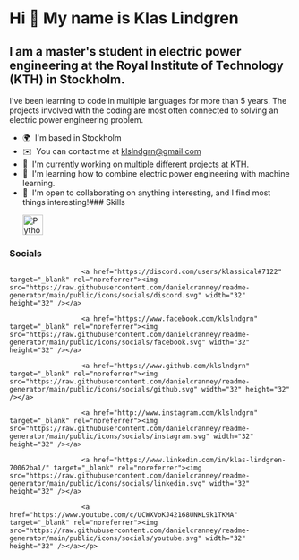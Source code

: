 Hi 👋 My name is Klas Lindgren
==============================

I am a master's student in electric power engineering at the Royal Institute of Technology (KTH) in Stockholm.
--------------------------------------------------------------------------------------------------------------

I've been learning to code in multiple languages for more than 5 years. The projects involved with the coding are most often connected to solving an electric power engineering problem.

*   🌍  I'm based in Stockholm
*   ✉️  You can contact me at [klslndgrn@gmail.com](mailto:klslndgrn@gmail.com)
*   🚀  I'm currently working on [multiple different projects at KTH.](http://github.com/klslndgrn/klslndgrn-public)
*   🧠  I'm learning how to combine electric power engineering with machine learning.
*   🤝  I'm open to collaborating on anything interesting, and I find most things interesting!### Skills<p align="left">
                                <a href="https://www.python.org/" target="_blank" rel="noreferrer"><img src="https://raw.githubusercontent.com/danielcranney/readme-generator/main/public/icons/skills/python-colored.svg" width="36" height="36" alt="Python" /></a>
                    </p>
                    
### Socials
                  
                  
<p align="left">
                          
                      <a href="https://discord.com/users/klassical#7122" target="_blank" rel="noreferrer"><img src="https://raw.githubusercontent.com/danielcranney/readme-generator/main/public/icons/socials/discord.svg" width="32" height="32" /></a>
                          
                      <a href="https://www.facebook.com/klslndgrn" target="_blank" rel="noreferrer"><img src="https://raw.githubusercontent.com/danielcranney/readme-generator/main/public/icons/socials/facebook.svg" width="32" height="32" /></a>
                          
                      <a href="https://www.github.com/klslndgrn" target="_blank" rel="noreferrer"><img src="https://raw.githubusercontent.com/danielcranney/readme-generator/main/public/icons/socials/github.svg" width="32" height="32" /></a>
                          
                      <a href="http://www.instagram.com/klslndgrn" target="_blank" rel="noreferrer"><img src="https://raw.githubusercontent.com/danielcranney/readme-generator/main/public/icons/socials/instagram.svg" width="32" height="32" /></a>
                          
                      <a href="https://www.linkedin.com/in/klas-lindgren-70062ba1/" target="_blank" rel="noreferrer"><img src="https://raw.githubusercontent.com/danielcranney/readme-generator/main/public/icons/socials/linkedin.svg" width="32" height="32" /></a>
                          
                      <a href="https://www.youtube.com/c/UCWXVoKJ42168UNKL9k1TKMA" target="_blank" rel="noreferrer"><img src="https://raw.githubusercontent.com/danielcranney/readme-generator/main/public/icons/socials/youtube.svg" width="32" height="32" /></a></p>
